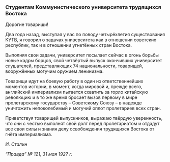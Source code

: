 ### Студентам Коммунистического университета трудящихся Востока

Дорогие товарищи!

Два года назад, выступая у вас по поводу четырёхлетия существования КУТВ, я говорил о задачах университета как в отношении советских республик, так и в отношении угнетённых стран Востока.

Выполняя свои задачи, университет посылает сейчас в огонь борьбы новые кадры борцов, свой четвёртый выпуск окончивших университет слушателей, представляющих 74 национальности, товарищей, вооружённых могучим оружием ленинизма.

Товарищи идут на боевую работу в один из ответственнейших моментов истории, в момент, когда мировой и, прежде всего, английский империализм пытается схватить за горло китайскую революцию и в то же время бросает вызов первому в мире пролетарскому государству – Советскому Союзу – в надежде уничтожить непоколебимый и могучий оплот пролетариев всех стран.

Приветствуя товарищей выпускников, выражаю твёрдую уверенность, что они с честью выполнят свой долг перед пролетариатом и отдадут все свои силы и знания делу освобождения трудящихся Востока от гнёта империализма.

_И. Сталин_

_“Правда” № 121, 31 мая 1927 г._